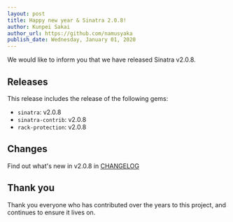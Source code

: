 ```yaml
---
layout: post
title: Happy new year & Sinatra 2.0.8!
author: Kunpei Sakai
author_url: https://github.com/namusyaka
publish_date: Wednesday, January 01, 2020
---
```

We would like to inform you that we have released Sinatra v2.0.8.

## Releases

This release includes the release of the following gems:

* `sinatra`: v2.0.8
* `sinatra-contrib`: v2.0.8
* `rack-protection`: v2.0.8

## Changes

Find out what's new in v2.0.8 in [CHANGELOG](https://github.com/sinatra/sinatra/blob/v2.0.8/CHANGELOG.md)

## Thank you

Thank you everyone who has contributed over the years to this project, and continues to ensure it lives on.
